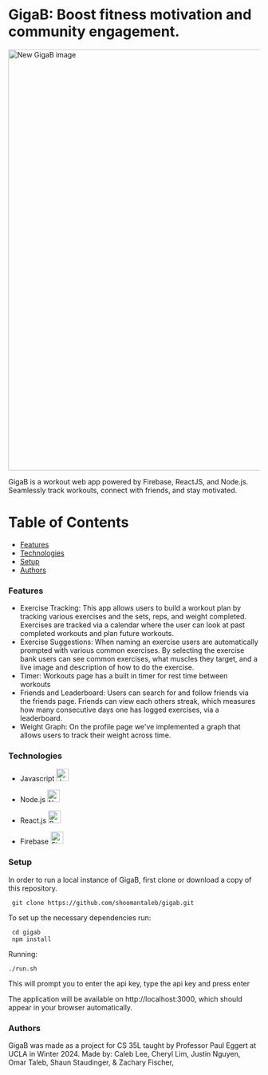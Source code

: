 # GigaB: Boost fitness motivation and community engagement. 


<img width="844" alt="New GigaB image" src="https://github.com/shoomantaleb/gigab/assets/129248303/c1f9b9e0-2ed7-4be5-9ff0-12426b6020e2">

GigaB is a workout web app powered by Firebase, ReactJS, and Node.js. Seamlessly track workouts, connect with friends, and stay motivated.


# Table of Contents
- [Features](#features)
- [Technologies](#technologies)
- [Setup](#setup)
- [Authors](#authors)

 <a name="features">  </a> 
### Features
- Exercise Tracking: This app allows users to build a workout plan by tracking various exercises and the sets, reps, and weight completed. Exercises are tracked via a calendar where the user can look at past completed workouts and plan future workouts.
- Exercise Suggestions: When naming an exercise users are automatically prompted with various common exercises. By selecting the exercise bank users can see common exercises, what muscles they target, and a live image and description of how to do the exercise.
- Timer: Workouts page has a built in timer for rest time between workouts
- Friends and Leaderboard: Users can search for and follow friends via the friends page. Friends can view each others streak, which measures how many consecutive days one has logged exercises, via a leaderboard.
- Weight Graph: On the profile page we've implemented a graph that allows users to track their weight across time. 

<a name="technologies"> </a>
###  Technologies 
- Javascript <img src="https://github.com/shoomantaleb/gigab/assets/129248303/e815d6f9-d9c0-4223-b33d-acceb414d34c" alt= "Javscript Logo" width = "25">

- Node.js <img src="https://github.com/shoomantaleb/gigab/assets/129248303/9c731510-06d7-4987-b02d-b924584687bd" alt = "NodeJS Logo" width = "25">

  
- React.js <img src="https://github.com/shoomantaleb/gigab/assets/129248303/3b3d63ae-2e7a-4aa2-a364-885aca6c1a6b" alt = "React Logo" width ="25">

- Firebase <img src="https://github.com/shoomantaleb/gigab/assets/129248303/6b8a12d7-b5f9-48a8-867c-87039099c035" alt="Firebase Logo" width="25">

 <a name="setup"> </a> 
### Setup
In order to run a local instance of GigaB, first clone or download a copy of this repository. 

```shell
 git clone https://github.com/shoomantaleb/gigab.git
```

To set up the necessary dependencies run: 

```shell
 cd gigab
 npm install
```
Running:
```shell
./run.sh
```
This will prompt you to enter the api key, type the api key and press enter

The application will be available on http://localhost:3000, which should appear in your browser automatically.

 <a name="authors">  </a> 
### Authors

GigaB was made as a project for CS 35L taught by Professor Paul Eggert at UCLA in Winter 2024. Made by: Caleb Lee, Cheryl Lim, Justin Nguyen, Omar Taleb, Shaun Staudinger, & Zachary Fischer,   



